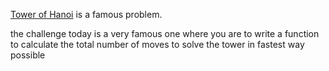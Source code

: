 <div class="md"><p><a href="http://en.wikipedia.org/wiki/Tower_of_Hanoi">Tower of Hanoi</a> is a famous problem.</p>
<p>the challenge today is a very famous one where you are to write a function to calculate the total number of moves to solve the tower in fastest way possible</p>
</div>

